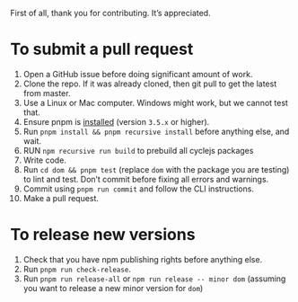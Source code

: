 First of all, thank you for contributing. It’s appreciated.

# To submit a pull request

1. Open a GitHub issue before doing significant amount of work.
2. Clone the repo. If it was already cloned, then git pull to get the latest from master.
3. Use a Linux or Mac computer. Windows might work, but we cannot test that.
4. Ensure pnpm is [installed](https://pnpm.js.org/docs/en/installation.html) (version `3.5.x` or higher).
5. Run `pnpm install && pnpm recursive install` before anything else, and wait.
6. RUN `npm recursive run build` to prebuild all cyclejs packages
7. Write code.
8. Run `cd dom && pnpm test` (replace `dom` with the package you are testing) to lint and test. Don’t commit before fixing all errors and warnings.
9. Commit using `pnpm run commit` and follow the CLI instructions.
10. Make a pull request.

# To release new versions

1. Check that you have npm publishing rights before anything else.
2. Run `pnpm run check-release`.
3. Run `pnpm run release-all` or `npm run release -- minor dom` (assuming you want to release a new minor version for `dom`)
